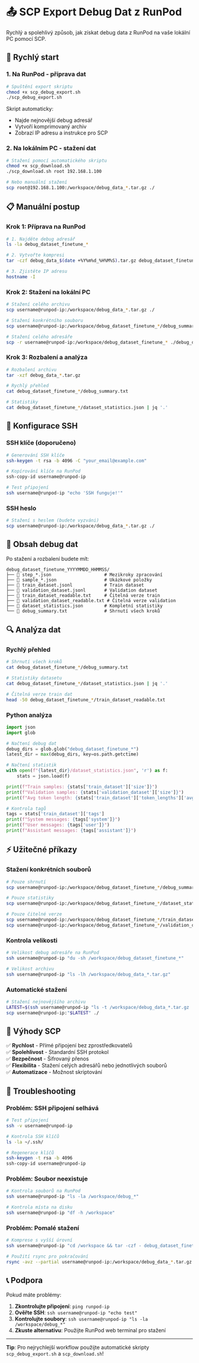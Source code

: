 # 📤 SCP Export Debug Dat z RunPod

Rychlý a spolehlivý způsob, jak získat debug data z RunPod na vaše lokální PC pomocí SCP.

## 🚀 Rychlý start

### 1. Na RunPod - příprava dat

```bash
# Spuštění export skriptu
chmod +x scp_debug_export.sh
./scp_debug_export.sh
```

Skript automaticky:
- Najde nejnovější debug adresář
- Vytvoří komprimovaný archiv
- Zobrazí IP adresu a instrukce pro SCP

### 2. Na lokálním PC - stažení dat

```bash
# Stažení pomocí automatického skriptu
chmod +x scp_download.sh
./scp_download.sh root 192.168.1.100

# Nebo manuální stažení
scp root@192.168.1.100:/workspace/debug_data_*.tar.gz ./
```

## 📋 Manuální postup

### Krok 1: Příprava na RunPod

```bash
# 1. Najděte debug adresář
ls -la debug_dataset_finetune_*

# 2. Vytvořte kompresi
tar -czf debug_data_$(date +%Y%m%d_%H%M%S).tar.gz debug_dataset_finetune_*

# 3. Zjistěte IP adresu
hostname -I
```

### Krok 2: Stažení na lokální PC

```bash
# Stažení celého archivu
scp username@runpod-ip:/workspace/debug_data_*.tar.gz ./

# Stažení konkrétního souboru
scp username@runpod-ip:/workspace/debug_dataset_finetune_*/debug_summary.txt ./

# Stažení celého adresáře
scp -r username@runpod-ip:/workspace/debug_dataset_finetune_* ./debug_data/
```

### Krok 3: Rozbalení a analýza

```bash
# Rozbalení archivu
tar -xzf debug_data_*.tar.gz

# Rychlý přehled
cat debug_dataset_finetune_*/debug_summary.txt

# Statistiky
cat debug_dataset_finetune_*/dataset_statistics.json | jq '.'
```

## 🔧 Konfigurace SSH

### SSH klíče (doporučeno)

```bash
# Generování SSH klíče
ssh-keygen -t rsa -b 4096 -C "your_email@example.com"

# Kopírování klíče na RunPod
ssh-copy-id username@runpod-ip

# Test připojení
ssh username@runpod-ip "echo 'SSH funguje!'"
```

### SSH heslo

```bash
# Stažení s heslem (budete vyzváni)
scp username@runpod-ip:/workspace/debug_data_*.tar.gz ./
```

## 📁 Obsah debug dat

Po stažení a rozbalení budete mít:

```
debug_dataset_finetune_YYYYMMDD_HHMMSS/
├── 📄 step_*.json                    # Mezikroky zpracování
├── 📄 sample_*.json                  # Ukázkové položky
├── 📄 train_dataset.jsonl            # Train dataset
├── 📄 validation_dataset.jsonl       # Validation dataset
├── 📄 train_dataset_readable.txt     # Čitelná verze train
├── 📄 validation_dataset_readable.txt # Čitelná verze validation
├── 📄 dataset_statistics.json        # Kompletní statistiky
└── 📄 debug_summary.txt              # Shrnutí všech kroků
```

## 🔍 Analýza dat

### Rychlý přehled

```bash
# Shrnutí všech kroků
cat debug_dataset_finetune_*/debug_summary.txt

# Statistiky datasetu
cat debug_dataset_finetune_*/dataset_statistics.json | jq '.'

# Čitelná verze train dat
head -50 debug_dataset_finetune_*/train_dataset_readable.txt
```

### Python analýza

```python
import json
import glob

# Načtení debug dat
debug_dirs = glob.glob("debug_dataset_finetune_*")
latest_dir = max(debug_dirs, key=os.path.getctime)

# Načtení statistik
with open(f"{latest_dir}/dataset_statistics.json", 'r') as f:
    stats = json.load(f)

print(f"Train samples: {stats['train_dataset']['size']}")
print(f"Validation samples: {stats['validation_dataset']['size']}")
print(f"Avg token length: {stats['train_dataset']['token_lengths']['avg']:.1f}")

# Kontrola tagů
tags = stats['train_dataset']['tags']
print(f"System messages: {tags['system']}")
print(f"User messages: {tags['user']}")
print(f"Assistant messages: {tags['assistant']}")
```

## ⚡ Užitečné příkazy

### Stažení konkrétních souborů

```bash
# Pouze shrnutí
scp username@runpod-ip:/workspace/debug_dataset_finetune_*/debug_summary.txt ./

# Pouze statistiky
scp username@runpod-ip:/workspace/debug_dataset_finetune_*/dataset_statistics.json ./

# Pouze čitelné verze
scp username@runpod-ip:/workspace/debug_dataset_finetune_*/train_dataset_readable.txt ./
scp username@runpod-ip:/workspace/debug_dataset_finetune_*/validation_dataset_readable.txt ./
```

### Kontrola velikosti

```bash
# Velikost debug adresáře na RunPod
ssh username@runpod-ip "du -sh /workspace/debug_dataset_finetune_*"

# Velikost archivu
ssh username@runpod-ip "ls -lh /workspace/debug_data_*.tar.gz"
```

### Automatické stažení

```bash
# Stažení nejnovějšího archivu
LATEST=$(ssh username@runpod-ip "ls -t /workspace/debug_data_*.tar.gz | head -1")
scp username@runpod-ip:"$LATEST" ./
```

## 🎯 Výhody SCP

✅ **Rychlost** - Přímé připojení bez zprostředkovatelů  
✅ **Spolehlivost** - Standardní SSH protokol  
✅ **Bezpečnost** - Šifrovaný přenos  
✅ **Flexibilita** - Stažení celých adresářů nebo jednotlivých souborů  
✅ **Automatizace** - Možnost skriptování  

## 🔧 Troubleshooting

### Problém: SSH připojení selhává

```bash
# Test připojení
ssh -v username@runpod-ip

# Kontrola SSH klíčů
ls -la ~/.ssh/

# Regenerace klíčů
ssh-keygen -t rsa -b 4096
ssh-copy-id username@runpod-ip
```

### Problém: Soubor neexistuje

```bash
# Kontrola souborů na RunPod
ssh username@runpod-ip "ls -la /workspace/debug_*"

# Kontrola místa na disku
ssh username@runpod-ip "df -h /workspace"
```

### Problém: Pomalé stažení

```bash
# Komprese s vyšší úrovní
ssh username@runpod-ip "cd /workspace && tar -czf - debug_dataset_finetune_*" | tar -xzf -

# Použití rsync pro pokračování
rsync -avz --partial username@runpod-ip:/workspace/debug_data_*.tar.gz ./
```

## 📞 Podpora

Pokud máte problémy:

1. **Zkontrolujte připojení**: `ping runpod-ip`
2. **Ověřte SSH**: `ssh username@runpod-ip "echo test"`
3. **Kontrolujte soubory**: `ssh username@runpod-ip "ls -la /workspace/debug_*"`
4. **Zkuste alternativu**: Použijte RunPod web terminal pro stažení

---

**Tip**: Pro nejrychlejší workflow použijte automatické skripty `scp_debug_export.sh` a `scp_download.sh`! 